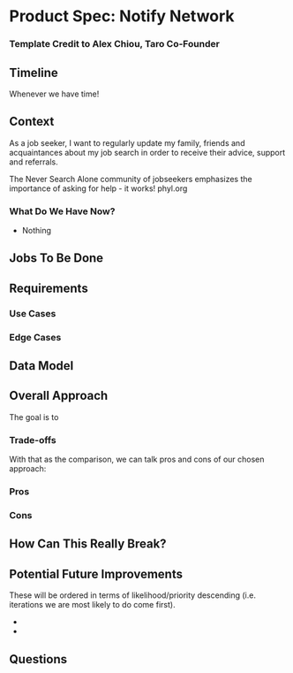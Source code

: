 # Product Spec: Notify Network

### Template Credit to Alex Chiou, Taro Co-Founder

## Timeline

Whenever we have time!

## Context

As a job seeker, I want to regularly update my family, friends and acquaintances about my job search in order to receive their advice, support and referrals.

The Never Search Alone community of jobseekers emphasizes the importance of asking for help - it works! phyl.org

### What Do We Have Now?

- Nothing

## Jobs To Be Done

## Requirements

### Use Cases

### Edge Cases

## Data Model

## Overall Approach

The goal is to

### Trade-offs

With that as the comparison, we can talk pros and cons of our chosen approach:

### Pros

### Cons

## How Can This Really Break?

## Potential Future Improvements

These will be ordered in terms of likelihood/priority descending (i.e. iterations we are most likely to do come first).

-
-

## Questions
